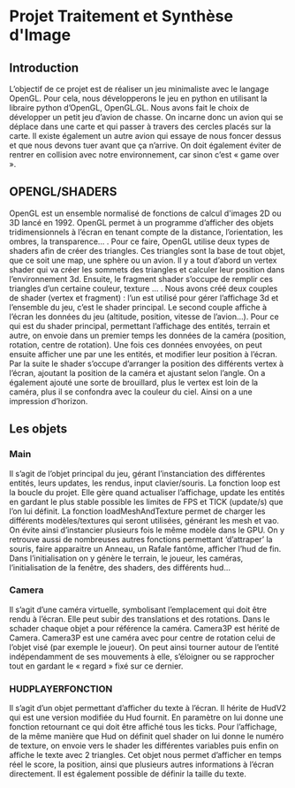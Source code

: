 # Projet Traitement et Synthèse d'Image
## Introduction
L’objectif de ce projet est de réaliser un jeu minimaliste avec le langage OpenGL. Pour cela, nous développerons le jeu en python en utilisant la libraire python d’OpenGL, OpenGL.GL. Nous avons fait le choix de développer un petit jeu d’avion de chasse. On incarne donc un avion qui se déplace dans une carte et qui passer à travers des cercles placés sur la carte. Il existe également un autre avion qui essaye de nous foncer dessus et que nous devons tuer avant que ça n’arrive. On doit également éviter de rentrer en collision avec notre environnement, car sinon c’est « game over ».
## OPENGL/SHADERS
OpenGL est un ensemble normalisé de fonctions de calcul d'images 2D ou 3D lancé en 1992. OpenGL permet à un programme d’afficher des objets tridimensionnels à l’écran en tenant compte de la distance, l’orientation, les ombres, la transparence… . 
Pour ce faire, OpenGL utilise deux types de shaders afin de créer des triangles. Ces triangles sont la base de tout objet, que ce soit une map, une sphère ou un avion. Il y a tout d’abord un vertex shader qui va créer les sommets des triangles et calculer leur position dans l’environnement 3d. Ensuite, le fragment shader s’occupe de remplir ces triangles d’un certaine couleur, texture … .
Nous avons créé deux couples de shader (vertex et fragment) : l’un est utilisé pour gérer l’affichage 3d et l’ensemble du jeu, c’est le shader principal. Le second couple affiche à l’écran les données du jeu (altitude, position, vitesse de l’avion…).
Pour ce qui est du shader principal, permettant l’affichage des entités, terrain et autre, on envoie dans un premier temps les données de la caméra (position, rotation, centre de rotation). Une fois ces données envoyées, on peut ensuite afficher une par une les entités, et modifier leur position à l’écran. Par la suite le shader s’occupe d’arranger la position des différents vertex à l’écran, ajoutant la position de la caméra et ajustant selon l’angle.
	On a également ajouté une sorte de brouillard, plus le vertex est loin de la caméra, plus il se confondra avec la couleur du ciel. Ainsi on a une impression d’horizon.
## Les objets

### Main
Il s’agit de l’objet principal du jeu, gérant l’instanciation des différentes entités, leurs updates, les rendus, input clavier/souris.
La fonction loop est la boucle du projet. Elle gère quand actualiser l’affichage, update les entités en gardant le plus stable possible les limites de FPS et TICK (update/s) que l’on lui définit.
La fonction loadMeshAndTexture permet de charger les différents modèles/textures qui seront utilisées, générant les mesh et vao. On évite ainsi d’instancier plusieurs fois le même modèle dans le GPU.
On y retrouve aussi de nombreuses autres fonctions permettant ‘d’attraper’ la souris, faire apparaitre un Anneau, un Rafale fantôme, afficher l’hud de fin.
Dans l’initialisation on y génère le terrain, le joueur, les caméras, l’initialisation de la fenêtre, des shaders, des différents hud…

### Camera

Il s’agit d’une caméra virtuelle, symbolisant l’emplacement qui doit être rendu à l’écran. Elle peut subir des translations et des rotations. Dans le schader chaque objet a pour référence la caméra. Camera3P est hérité de Camera. Camera3P est une caméra avec pour centre de rotation celui de l’objet visé (par exemple le joueur). On peut ainsi tourner autour de l’entité indépendamment de ses mouvements à elle, s’éloigner ou se rapprocher tout en gardant le « regard » fixé sur ce dernier. 

### HUDPLAYERFONCTION

Il s’agit d’un objet permettant d’afficher du texte à l’écran. Il hérite de HudV2 qui est une version modifiée du Hud fournit. En paramètre on lui donne une fonction retournant ce qui doit être affiché tous les ticks. Pour l’affichage, de la même manière que Hud on définit quel shader on lui donne le numéro de texture, on envoie vers le shader les différentes variables puis enfin on affiche le texte avec 2 triangles.
Cet objet nous permet d’afficher en temps réel le score, la position, ainsi que plusieurs autres informations à l’écran directement. Il est également possible de définir la taille du texte.

